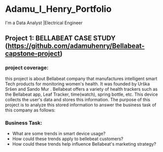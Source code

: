 # Adamu_I_Henry_Portfolio
I'm a Data Analyst |Electrical Engineer


## Project 1: BELLABEAT CASE STUDY (https://github.com/adamuhenry/Bellabeat-capstone-project) 

###  project coverage:
this project is about Bellabeat company that manufactures intelligent smart Tech products for monitoring women's health. It was founded by Urška Sršen and Sando Mur . 
Bellabeat offers a variety  of health trackers such as the Bellabeat app, Leaf Tracker, time(watch), spring bottle, etc. 
This device collects the user's data and stores this information. 
The purpose of this project is to analyze this stored information to answer the business task of this company as follows:

### Business Task:
  * What are some trends in smart device usage?
  * How could these trends apply to bellebeat customers?
  * How could these trends help influence Bellabeat's marketing strategy?
